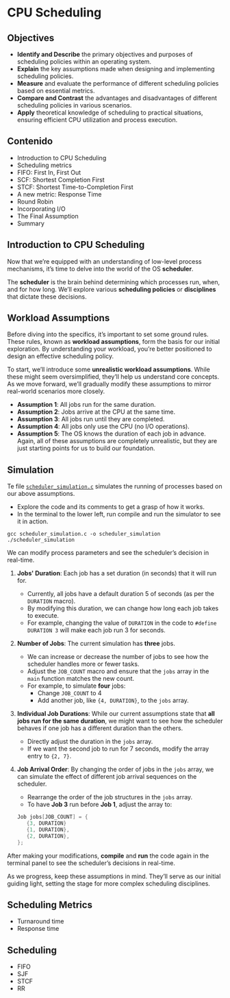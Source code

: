 # CPU Scheduling

## Objectives

* **Identify and Describe** the primary objectives and purposes of scheduling policies within an operating system.
* **Explain** the key assumptions made when designing and implementing scheduling policies.
* **Measure** and evaluate the performance of different scheduling policies based on essential metrics.
* **Compare and Contrast** the advantages and disadvantages of different scheduling policies in various scenarios.
* **Apply** theoretical knowledge of scheduling to practical situations, ensuring efficient CPU utilization and process execution.

## Contenido

* Introduction to CPU Scheduling
* Scheduling metrics
* FIFO: First In, First Out
* SCF: Shortest Completion First
* STCF: Shortest Time-to-Completion First 
* A new metric: Response Time
* Round Robin
* Incorporating I/O
* The Final Assumption
* Summary

## Introduction to CPU Scheduling

Now that we’re equipped with an understanding of low-level process mechanisms, it’s time to delve into the world of the OS **scheduler**.

The **scheduler** is the brain behind determining which processes run, when, and for how long. We’ll explore various **scheduling policies** or **disciplines** that dictate these decisions.

## Workload Assumptions

Before diving into the specifics, it’s important to set some ground rules. These rules, known as **workload assumptions**, form the basis for our initial exploration. By understanding your workload, you’re better positioned to design an effective scheduling policy.

To start, we’ll introduce some **unrealistic workload assumptions**. While these might seem oversimplified, they’ll help us understand core concepts. As we move forward, we’ll gradually modify these assumptions to mirror real-world scenarios more closely.
* **Assumption 1**: All jobs run for the same duration.
* **Assumption 2**: Jobs arrive at the CPU at the same time.
* **Assumption 3**: All jobs run until they are completed.
* **Assumption 4**: All jobs only use the CPU (no I/O operations).
* **Assumption 5**: The OS knows the duration of each job in advance.
Again, all of these assumptions are completely unrealistic, but they are just starting points for us to build our foundation.

## Simulation

Te file [`scheduler_simulation.c`](scr/simple_scheduler/scheduler_simulation.c) simulates the running of processes based on our above assumptions.
* Explore the code and its comments to get a grasp of how it works.
* In the terminal to the lower left, run compile and run the simulator to see it in action.

```
gcc scheduler_simulation.c -o scheduler_simulation
./scheduler_simulation
```

We can modify process parameters and see the scheduler’s decision in real-time.
1. **Jobs' Duration**: Each job has a set duration (in seconds) that it will run for.
   * Currently, all jobs have a default duration 5 of 
 seconds (as per the `DURATION` macro).
   * By modifying this duration, we can change how long each job takes to execute.
   * For example, changing the value of `DURATION` in the code to `#define DURATION 3` will make each job run 3 for seconds.
2. **Number of Jobs**: The current simulation has **three** jobs.
   * We can increase or decrease the number of jobs to see how the scheduler handles more or fewer tasks.
   * Adjust the `JOB_COUNT` macro and ensure that the `jobs` array in the `main` function matches the new count.
   * For example, to simulate **four** jobs:
     * Change `JOB_COUNT` to 4
     * Add another job, like `{4, DURATION}`, to the `jobs` array.
3. **Individual Job Durations**: While our current assumptions state that **all jobs run for the same duration**, we might want to see how the scheduler behaves if one job has a different duration than the others.
   * Directly adjust the duration in the `jobs` array.
   * If we want the second job to run for 7
 seconds, modify the array entry to `{2, 7}`.
4. **Job Arrival Order**: By changing the order of jobs in the `jobs` array, we can simulate the effect of different job arrival sequences on the scheduler.
   * Rearrange the order of the job structures in the `jobs` array.
   * To have **Job 3** run before **Job 1**, adjust the array to: 

   ```c
   Job jobs[JOB_COUNT] = {
      {3, DURATION}
      {1, DURATION},
      {2, DURATION},  
   };
   ```

After making your modifications, **compile** and **run** the code again in the terminal panel to see the scheduler’s decisions in real-time.

As we progress, keep these assumptions in mind. They’ll serve as our initial guiding light, setting the stage for more complex scheduling disciplines.

## Scheduling Metrics

* Turnaround time
* Response time

## Scheduling

* FIFO
* SJF
* STCF
* RR
